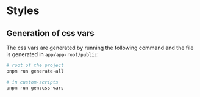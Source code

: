 # Styles

## Generation of css vars

The css vars  are generated by running the following command and the file is generated in `app/app-root/public`:

```sh
# root of the project
pnpm run generate-all

# in custom-scripts
pnpm run gen:css-vars
```

